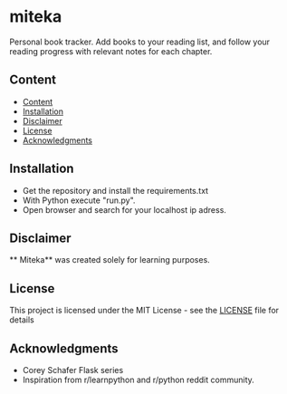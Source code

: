# miteka
Personal book tracker. Add books to your reading list, and follow your reading progress with relevant notes for each chapter. 

## Content

- [Content](#content)
- [Installation](#installation)
- [Disclaimer](#disclaimer)
- [License](#license)
- [Acknowledgments](#acknowledgments)

## Installation 

* Get the repository and install the requirements.txt
* With Python execute "run.py".
* Open browser and search for your localhost ip adress. 

## Disclaimer

** Miteka** was created solely for learning purposes.

## License

This project is licensed under the MIT License - see the [LICENSE](LICENSE) file for details

## Acknowledgments

* Corey Schafer Flask series
* Inspiration from r/learnpython and r/python reddit community. 
